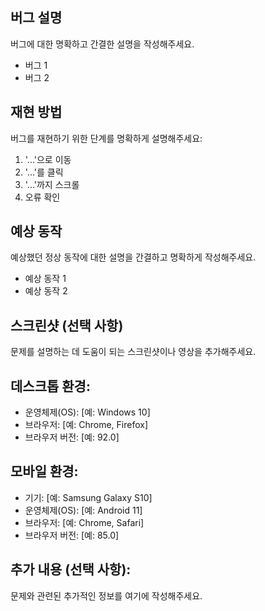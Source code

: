 ## 버그 설명

버그에 대한 명확하고 간결한 설명을 작성해주세요.

- 버그 1
- 버그 2

## 재현 방법

버그를 재현하기 위한 단계를 명확하게 설명해주세요:

1. '...'으로 이동
2. '...'를 클릭
3. '...'까지 스크롤
4. 오류 확인

## 예상 동작

예상했던 정상 동작에 대한 설명을 간결하고 명확하게 작성해주세요.

- 예상 동작 1
- 예상 동작 2

## 스크린샷 (선택 사항)

문제를 설명하는 데 도움이 되는 스크린샷이나 영상을 추가해주세요.

## 데스크톱 환경:

- 운영체제(OS): [예: Windows 10]
- 브라우저: [예: Chrome, Firefox]
- 브라우저 버전: [예: 92.0]

## 모바일 환경:

- 기기: [예: Samsung Galaxy S10]
- 운영체제(OS): [예: Android 11]
- 브라우저: [예: Chrome, Safari]
- 브라우저 버전: [예: 85.0]

## 추가 내용 (선택 사항):

문제와 관련된 추가적인 정보를 여기에 작성해주세요.
